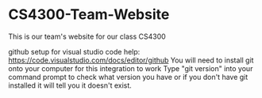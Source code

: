 # CS4300-Team-Website

This is our team's website for our class CS4300

github setup for visual studio code help:
https://code.visualstudio.com/docs/editor/github
You will need to install git onto your computer for this integration to work
Type "git version" into your command prompt to check what version you have or if you don't have git installed it will tell you it doesn't exist.
